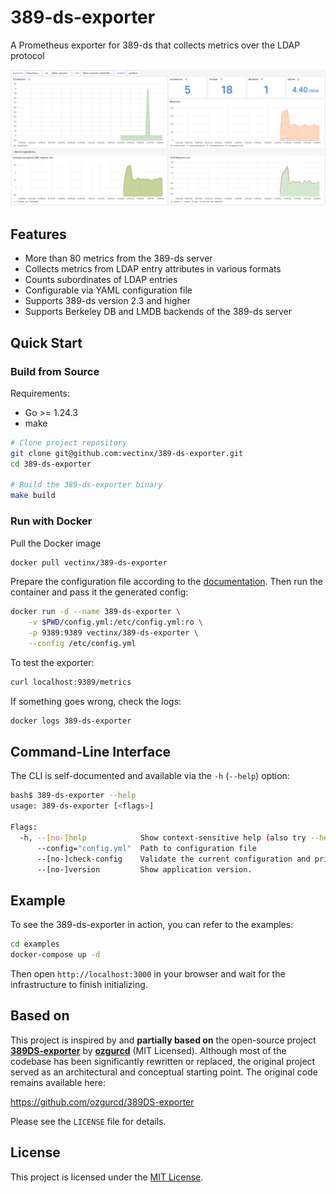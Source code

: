 # 389-ds-exporter

A Prometheus exporter for 389-ds that collects metrics over the LDAP protocol

![Dashboard](./.res/dashboard.png)

## Features
- More than 80 metrics from the 389-ds server
- Collects metrics from LDAP entry attributes in various formats
- Counts subordinates of LDAP entries
- Configurable via YAML configuration file
- Supports 389-ds version 2.3 and higher
- Supports Berkeley DB and LMDB backends of the 389-ds server

## Quick Start

### Build from Source

Requirements:

- Go >= 1.24.3
- make

```bash
# Clone project repository
git clone git@github.com:vectinx/389-ds-exporter.git
cd 389-ds-exporter

# Build the 389-ds-exporter binary
make build
```

### Run with Docker

Pull the Docker image
```bash
docker pull vectinx/389-ds-exporter
```

Prepare the configuration file according to the [documentation](docs/config.md). Then run the container and pass it the generated config:
```bash
docker run -d --name 389-ds-exporter \
    -v $PWD/config.yml:/etc/config.yml:ro \
    -p 9389:9389 vectinx/389-ds-exporter \
    --config /etc/config.yml
```

To test the exporter:
```bash
curl localhost:9389/metrics
```

If something goes wrong, check the logs:
```bash
docker logs 389-ds-exporter
```


## Command-Line Interface

The CLI is self-documented and available via the `-h` (`--help`) option:
```bash
bash$ 389-ds-exporter --help
usage: 389-ds-exporter [<flags>]

Flags:
  -h, --[no-]help            Show context-sensitive help (also try --help-long and --help-man).
      --config="config.yml"  Path to configuration file
      --[no-]check-config    Validate the current configuration and print it to stdout
      --[no-]version         Show application version.
```

## Example

To see the 389-ds-exporter in action, you can refer to the examples:
```bash
cd examples
docker-compose up -d
```

Then open `http://localhost:3000` in your browser and wait for the infrastructure to finish initializing.

##  Based on

This project is inspired by and **partially based on** the open-source project **[389DS‑exporter](https://github.com/ozgurcd/389DS-exporter)** by **[ozgurcd](https://github.com/ozgurcd)** (MIT Licensed). Although most of the codebase has been significantly rewritten or replaced, the original project served as an architectural and conceptual starting point. The original code remains available here:

https://github.com/ozgurcd/389DS-exporter

Please see the `LICENSE` file for details.

##  License

This project is licensed under the [MIT License](./LICENSE).